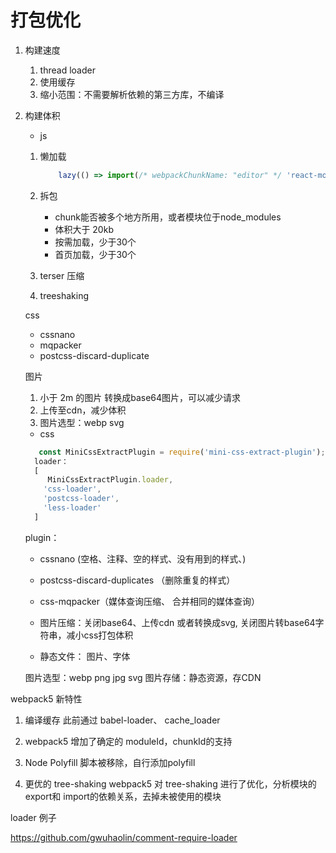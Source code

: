 # 打包优化

1. 构建速度
    1. thread loader
    2. 使用缓存
    3. 缩小范围：不需要解析依赖的第三方库，不编译




2. 构建体积
    - js

     1. 懒加载

        ```js
            lazy(() => import(/* webpackChunkName: "editor" */ 'react-monaco-editor'))

        ```

     2. 拆包
        - chunk能否被多个地方所用，或者模块位于node_modules
        - 体积大于 20kb
        - 按需加载，少于30个
        - 首页加载，少于30个

     3. terser 压缩

     4. treeshaking


    css
    - cssnano
    - mqpacker
    - postcss-discard-duplicate


    图片
    1. 小于 2m 的图片 转换成base64图片，可以减少请求
    2. 上传至cdn，减少体积
    3. 图片选型：webp svg






    - css

    ```js
       const MiniCssExtractPlugin = require('mini-css-extract-plugin');
      loader：
      [
         MiniCssExtractPlugin.loader,
        'css-loader',
        'postcss-loader',
        'less-loader'
      ]
    ```



      plugin：

      - cssnano (空格、注释、空的样式、没有用到的样式、)
      - postcss-discard-duplicates （删除重复的样式）
      - css-mqpacker（媒体查询压缩、 合并相同的媒体查询）

      - 图片压缩：关闭base64、上传cdn 或者转换成svg, 关闭图片转base64字符串，减小css打包体积



    - 静态文件： 图片、字体

    图片选型：webp png jpg svg
    图片存储：静态资源，存CDN


webpack5 新特性

1. 编译缓存
   此前通过 babel-loader、 cache_loader

2. webpack5 增加了确定的 moduleId，chunkId的支持

3. Node Polyfill 脚本被移除，自行添加polyfill

4. 更优的 tree-shaking
    webpack5 对 tree-shaking 进行了优化，分析模块的 export和 import的依赖关系，去掉未被使用的模块


loader 例子

https://github.com/gwuhaolin/comment-require-loader

